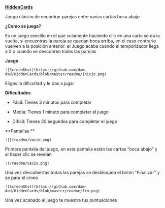 **<u>HiddenCards</u>**

Juego clásico de encontrar parejas entre varias cartas boca abajo 

**¿Como se juega?**

Es un juego sencillo en el que solamente haciendo clic en una carta se da la vuelta, si encuentras la pareja se quedan boca arriba, en el caso contrario vuelven a la posición anterior. el Juego acaba cuando el temporizador llega a  0 o cuando se descubren todas las parejas 

**Juego**

```git
![ScreenShot](https://github.com/dam-dad/HiddenCards/blob/master/readme/Inicio.png)
```

Eliges la dificultad y le das a jugar

**Dificultades**

- Fácil: Tienes 3 minutos para completar 

- Media: Tienes 1 minuto para completar el juego 

- Difícil: Tienes 30 segundos para completar el juego



**Pantallas **



```git
![](readme/Vacio.png)
```

Primera pantalla del juego, en esta pantalla están las cartas "boca abajo"  y al hacer clic se  revelan 

```git
!(/readme/Vacio.png)
```

Una vez descubiertas todas las parejas se desbloquea el botón "Finalizar"  y se para el crono

```git
![ScreenShot](https://github.com/dam-dad/HiddenCards/blob/master/readme/fin.png)
```

Una vez acabado el juego te muestra tus puntuaciones 